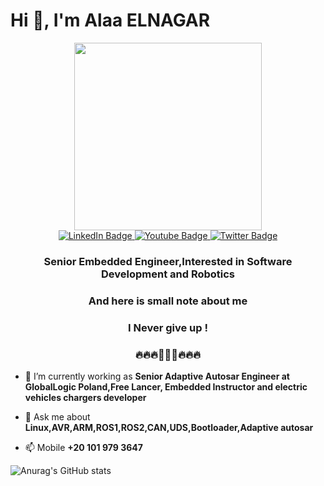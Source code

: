 # Hi 👋, I'm Alaa ELNAGAR
<div id="header" align="center">
 <img src="https://media3.giphy.com/media/qgQUggAC3Pfv687qPC/giphy.gif"width="300"/>
</div>

<div id="badges" align="center">
  <a href="https://www.linkedin.com/in/alaa-elnagar-364126113/">
    <img src="https://img.shields.io/badge/LinkedIn-blue?style=for-the-badge&logo=linkedin&logoColor=white" alt="LinkedIn Badge"/>
  </a>
  <a href="https://www.youtube.com/channel/UCsWunM_Pr0y1jklCt7BAvag">
    <img src="https://img.shields.io/badge/YouTube-red?style=for-the-badge&logo=youtube&logoColor=white" alt="Youtube Badge"/>
  </a>
  <a href="alaaelngar38@gmail.com">
    <img src="https://img.shields.io/badge/Gmail-red?style=for-the-badge&logo=twitter&logoColor=white" alt="Twitter Badge"/>
  </a>
</div>

<div id="header" align="center">
 <img src="https://komarev.com/ghpvc/?username=AlaaElnagar&style=flat-square&color=blue" alt=""/>
</div>

<h3 align="center">Senior Embedded Engineer,Interested in Software Development and Robotics</h3>
<h3 align="center">And here is small note about me </h3>
<h3 align="center">I Never give up ! </h3>
<h3 align="center">🔥🔥🔥🚀🚀🚀🔥🔥🔥 </h3>

- 🔭 I’m currently working as **Senior Adaptive Autosar Engineer at GlobalLogic Poland,Free Lancer, Embedded Instructor and electric vehicles chargers developer**

- 💬 Ask me about **Linux,AVR,ARM,ROS1,ROS2,CAN,UDS,Bootloader,Adaptive autosar**

- 📫 Mobile **+20 101 979 3647**

![Anurag's GitHub stats](https://github-readme-stats.vercel.app/api?username=AlaaElnagar&show_icons=true&theme=radical)









